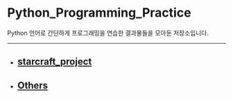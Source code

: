 # Python_Programming_Practice

Python 언어로 간단하게 프로그래밍을 연습한 결과물들을 모아둔 저장소입니다.

---

- ## [starcraft_project](https://github.com/2sjin/Python_Programming_Practice/tree/main/starcraft_project)
- ## [Others](https://github.com/2sjin/Python_Programming_Practice/tree/main/Others)
